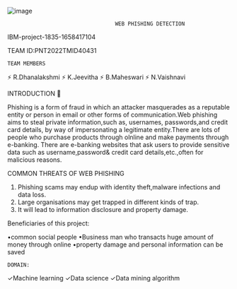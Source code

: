 
![image](https://user-images.githubusercontent.com/112189335/200116901-e1e8b983-b63b-4dc6-b260-cc033cc75135.png)

                                      WEB PHISHING DETECTION
  
  IBM-project-1835-1658417104
  
  TEAM ID:PNT2022TMID40431
  
    TEAM MEMBERS 
   ⚡ R.Dhanalakshmi
   ⚡ K.Jeevitha
   ⚡ B.Maheswari
   ⚡ N.Vaishnavi
  
  
  INTRODUCTION 🌱
  
  Phishing is a form of fraud in which an attacker masquerades as a reputable entity or person in email or other forms of communication.Web phishing aims to steal private information,such as, usernames, passwords,and credit card details, by way of impersonating a legitimate entity.There are lots of people who purchase products through olnline and make payments through e-banking. There are e-banking websites that ask users to provide sensitive data such as username,password& credit card details,etc.,often for malicious reasons.  
  
  
  COMMON THREATS OF WEB PHISHING
  
  1) Phishing scams may endup with identity theft,malware infections and data loss.
  2) Large organisations may get trapped in different kinds of trap.
  3) It will lead to information disclosure and property damage.

  Beneficiaries of this project:
 
  •common social people
  •Business man who transacts huge amount of money through online
  •property damage and personal information can be saved 

  
    DOMAIN:
   ✓Machine learning
   ✓Data science
   ✓Data mining algorithm 

